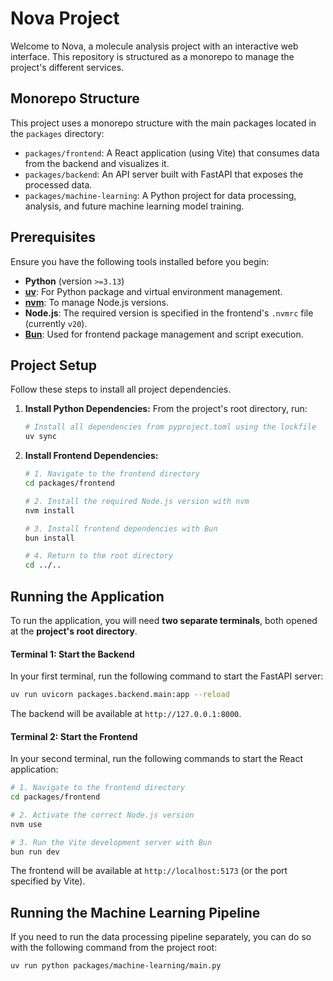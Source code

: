 # Nova Project

Welcome to Nova, a molecule analysis project with an interactive web interface. This repository is structured as a monorepo to manage the project's different services.

## Monorepo Structure

This project uses a monorepo structure with the main packages located in the `packages` directory:

-   `packages/frontend`: A React application (using Vite) that consumes data from the backend and visualizes it.
-   `packages/backend`: An API server built with FastAPI that exposes the processed data.
-   `packages/machine-learning`: A Python project for data processing, analysis, and future machine learning model training.

## Prerequisites

Ensure you have the following tools installed before you begin:

-   **Python** (version `>=3.13`)
-   **[uv](https://github.com/astral-sh/uv)**: For Python package and virtual environment management.
-   **[nvm](https://github.com/coreybutler/nvm-windows)**: To manage Node.js versions.
-   **Node.js**: The required version is specified in the frontend's `.nvmrc` file (currently `v20`).
-   **[Bun](https://bun.sh/)**: Used for frontend package management and script execution.

## Project Setup

Follow these steps to install all project dependencies.

1.  **Install Python Dependencies:**
    From the project's root directory, run:
    ```bash
    # Install all dependencies from pyproject.toml using the lockfile
    uv sync
    ```

2.  **Install Frontend Dependencies:**
    ```bash
    # 1. Navigate to the frontend directory
    cd packages/frontend

    # 2. Install the required Node.js version with nvm
    nvm install

    # 3. Install frontend dependencies with Bun
    bun install

    # 4. Return to the root directory
    cd ../..
    ```

## Running the Application

To run the application, you will need **two separate terminals**, both opened at the **project's root directory**.

#### Terminal 1: Start the Backend

In your first terminal, run the following command to start the FastAPI server:
```bash
uv run uvicorn packages.backend.main:app --reload
```
The backend will be available at `http://127.0.0.1:8000`.

#### Terminal 2: Start the Frontend

In your second terminal, run the following commands to start the React application:
```bash
# 1. Navigate to the frontend directory
cd packages/frontend

# 2. Activate the correct Node.js version
nvm use

# 3. Run the Vite development server with Bun
bun run dev
```
The frontend will be available at `http://localhost:5173` (or the port specified by Vite).

## Running the Machine Learning Pipeline

If you need to run the data processing pipeline separately, you can do so with the following command from the project root:
```bash
uv run python packages/machine-learning/main.py
```